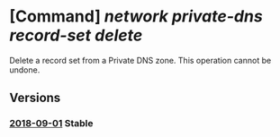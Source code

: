 # [Command] _network private-dns record-set delete_

Delete a record set from a Private DNS zone. This operation cannot be undone.

## Versions

### [2018-09-01](/Resources/mgmt-plane/L3N1YnNjcmlwdGlvbnMve30vcmVzb3VyY2Vncm91cHMve30vcHJvdmlkZXJzL21pY3Jvc29mdC5uZXR3b3JrL3ByaXZhdGVkbnN6b25lcy97fS97fS97fQ==/2018-09-01.xml) **Stable**

<!-- mgmt-plane /subscriptions/{}/resourcegroups/{}/providers/microsoft.network/privatednszones/{}/{}/{} 2018-09-01 -->
